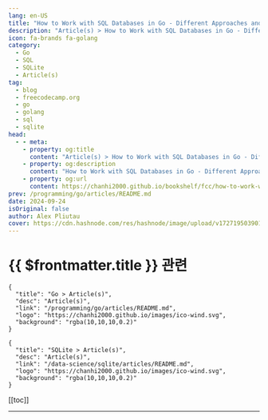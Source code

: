 ```yaml
---
lang: en-US
title: "How to Work with SQL Databases in Go - Different Approaches and Examples"
description: "Article(s) > How to Work with SQL Databases in Go - Different Approaches and Examples"
icon: fa-brands fa-golang
category: 
  - Go
  - SQL
  - SQLite
  - Article(s)
tag: 
  - blog
  - freecodecamp.org
  - go
  - golang
  - sql
  - sqlite
head:
  - - meta:
    - property: og:title
      content: "Article(s) > How to Work with SQL Databases in Go - Different Approaches and Examples"
    - property: og:description
      content: "How to Work with SQL Databases in Go - Different Approaches and Examples"
    - property: og:url
      content: https://chanhi2000.github.io/bookshelf/fcc/how-to-work-with-sql-databases-in-go.html
prev: /programming/go/articles/README.md
date: 2024-09-24
isOriginal: false
author: Alex Pliutau
cover: https://cdn.hashnode.com/res/hashnode/image/upload/v1727195039014/02f3c2f4-1eb7-4fd6-9701-15fdee2f6849.jpeg
---
```


# {{ $frontmatter.title }} 관련

```component VPCard
{
  "title": "Go > Article(s)",
  "desc": "Article(s)",
  "link": "/programming/go/articles/README.md",
  "logo": "https://chanhi2000.github.io/images/ico-wind.svg",
  "background": "rgba(10,10,10,0.2)"
}
```

```component VPCard
{
  "title": "SQLite > Article(s)",
  "desc": "Article(s)",
  "link": "/data-science/sqlite/articles/README.md",
  "logo": "https://chanhi2000.github.io/images/ico-wind.svg",
  "background": "rgba(10,10,10,0.2)"
}
```

[[toc]]

---

<SiteInfo
  name="How to Work with SQL Databases in Go - Different Approaches and Examples"
  desc="Different programming languages have their own ways of working with relational databases and SQL. Ruby on Rails has its Active Record, Python has SQLAlchemy, Typescript has Drizzle, and so on. Go is a language with quite a diverse standard library, w..."
  url="https://freecodecamp.org/news/how-to-work-with-sql-databases-in-go/"
  logo="https://cdn.freecodecamp.org/universal/favicons/favicon.ico"
  preview="https://cdn.hashnode.com/res/hashnode/image/upload/v1727195039014/02f3c2f4-1eb7-4fd6-9701-15fdee2f6849.jpeg"/>

<!-- TODO: 작성 -->

<!--                             
<p>Different programming languages have their own ways of working with relational databases and SQL. Ruby on Rails has its <a target="_blank" href="https://guides.rubyonrails.org/active_record_basics.html">Active Record</a>, Python has <a target="_blank" href="https://www.sqlalchemy.org/">SQLAlchemy</a>, Typescript has <a target="_blank" href="https://orm.drizzle.team/">Drizzle</a>, and so on.</p>
<p>Go is a language with quite a diverse standard library, which includes the well-known <a target="_blank" href="https://pkg.go.dev/database/sql">database/sql</a> package. And it has its own libraries and solutions for working with SQL, that suit different needs, preferences, and teams.</p>
<p>In this article, we'll explore and compare the most popularly used Go packages that let you work with SQL. We’ll look at some hands-on examples, as well as the pros and cons. We’ll also briefly touch on the topic of database migrations and how to manage them in Go.</p>
<p>You'll get the most out of this article if you already have some experience with Go, SQL, and relational databases (doesn't matter which one).</p>
<h2 id="heading-table-of-contents">Table of Contents</h2>
<ul>
<li><p><a class="post-section-overview" href="#heading-demo-schema">Demo Schema</a></p>
</li>
<li><p><a class="post-section-overview" href="#heading-raw-sql-and-databasesql">Raw SQL and database/sql</a></p>
</li>
<li><p><a class="post-section-overview" href="#heading-raw-sql-and-sqlx">Raw SQL and sqlx</a></p>
</li>
<li><p><a class="post-section-overview" href="#heading-orms">ORMs</a></p>
</li>
<li><p><a class="post-section-overview" href="#heading-generated-go-code-from-sql-using-sqlc">Generated Go code from SQL using sqlc</a></p>
</li>
<li><p><a class="post-section-overview" href="#heading-database-migrations">Database Migrations</a></p>
</li>
<li><p><a class="post-section-overview" href="#heading-conclusion">Conclusion</a></p>
</li>
<li><p><a class="post-section-overview" href="#heading-resources">Resources</a></p>
</li>
</ul>
<h2 id="heading-demo-schema">Demo Schema</h2>
<p>For this article, we'll use a simple schema with three tables: <strong>users</strong>, <strong>posts</strong>, and <strong>blogs</strong>. For simplicity, we'll be using <strong>SQLite</strong> as our database engine. But if you want to choose another database engine, that shouldn’t be a problem, as all the libraries we'll be exploring support multiple SQL dialects.</p>
<p>Here is our database schema in SQL:</p>
<pre class="language-sql" tabindex="0"><code class="language-sql"><span class="token keyword">CREATE</span> <span class="token keyword">TABLE</span> users <span class="token punctuation">(</span>
    id <span class="token keyword">INTEGER</span> <span class="token keyword">PRIMARY</span> <span class="token keyword">KEY</span> AUTOINCREMENT<span class="token punctuation">,</span>
    name <span class="token keyword">TEXT</span> <span class="token operator">NOT</span> <span class="token boolean">NULL</span><span class="token punctuation">,</span>
    email <span class="token keyword">TEXT</span> <span class="token operator">NOT</span> <span class="token boolean">NULL</span> <span class="token keyword">UNIQUE</span>
<span class="token punctuation">)</span><span class="token punctuation">;</span>

<span class="token keyword">CREATE</span> <span class="token keyword">TABLE</span> blogs <span class="token punctuation">(</span>
    id <span class="token keyword">INTEGER</span> <span class="token keyword">PRIMARY</span> <span class="token keyword">KEY</span> AUTOINCREMENT<span class="token punctuation">,</span>
    name <span class="token keyword">TEXT</span> <span class="token operator">NOT</span> <span class="token boolean">NULL</span><span class="token punctuation">,</span>
    url <span class="token keyword">TEXT</span> <span class="token operator">NOT</span> <span class="token boolean">NULL</span> <span class="token keyword">UNIQUE</span>
<span class="token punctuation">)</span><span class="token punctuation">;</span>

<span class="token keyword">CREATE</span> <span class="token keyword">TABLE</span> posts <span class="token punctuation">(</span>
    id <span class="token keyword">INTEGER</span> <span class="token keyword">PRIMARY</span> <span class="token keyword">KEY</span> AUTOINCREMENT<span class="token punctuation">,</span>
    title <span class="token keyword">TEXT</span> <span class="token operator">NOT</span> <span class="token boolean">NULL</span><span class="token punctuation">,</span>
    content <span class="token keyword">TEXT</span> <span class="token operator">NOT</span> <span class="token boolean">NULL</span><span class="token punctuation">,</span>
    user_id <span class="token keyword">INTEGER</span> <span class="token operator">NOT</span> <span class="token boolean">NULL</span><span class="token punctuation">,</span>
    blog_id <span class="token keyword">INTEGER</span> <span class="token operator">NOT</span> <span class="token boolean">NULL</span><span class="token punctuation">,</span>
    <span class="token keyword">FOREIGN</span> <span class="token keyword">KEY</span> <span class="token punctuation">(</span>user_id<span class="token punctuation">)</span> <span class="token keyword">REFERENCES</span> users <span class="token punctuation">(</span>id<span class="token punctuation">)</span> <span class="token keyword">ON</span> <span class="token keyword">DELETE</span> <span class="token keyword">CASCADE</span><span class="token punctuation">,</span>
    <span class="token keyword">FOREIGN</span> <span class="token keyword">KEY</span> <span class="token punctuation">(</span>blog_id<span class="token punctuation">)</span> <span class="token keyword">REFERENCES</span> blogs <span class="token punctuation">(</span>id<span class="token punctuation">)</span> <span class="token keyword">ON</span> <span class="token keyword">DELETE</span> <span class="token keyword">CASCADE</span>
<span class="token punctuation">)</span><span class="token punctuation">;</span>
</code></pre>
<p>And here is its <a target="_blank" href="https://www.visual-paradigm.com/guide/data-modeling/what-is-entity-relationship-diagram/">Entity-Relationship Diagram (ERD)</a>:</p>
<p><img src="https://substackcdn.com/image/fetch/w_1456,c_limit,f_auto,q_auto:good,fl_progressive:steep/https%3A%2F%2Fsubstack-post-media.s3.amazonaws.com%2Fpublic%2Fimages%2F84d65ca9-a6c1-4870-9b97-8c69fa1c82fd_2332x1284.png" alt="ERD displaying an illustration of the three tables: users, posts, and blogs" width="1456" height="802" loading="lazy"></p>
<h2 id="heading-raw-sql-and-databasesql">Raw SQL and database/sql</h2>
<p>Let’s imagine your application needs to perform the following action:</p>
<p><em>Find the users who have posted at least two articles, along with the total number of posts they've made.</em></p>
<p>In pure SQL, you could translate that into the following query:</p>
<pre class="language-sql" tabindex="0"><code class="language-sql"><span class="token keyword">SELECT</span> u<span class="token punctuation">.</span>name<span class="token punctuation">,</span> <span class="token function">COUNT</span><span class="token punctuation">(</span>p<span class="token punctuation">.</span>id<span class="token punctuation">)</span> <span class="token keyword">AS</span> post_count
<span class="token keyword">FROM</span> users <span class="token keyword">AS</span> u
<span class="token keyword">JOIN</span> posts <span class="token keyword">AS</span> p <span class="token keyword">ON</span> u<span class="token punctuation">.</span>id <span class="token operator">=</span> p<span class="token punctuation">.</span>user_id
<span class="token keyword">GROUP</span> <span class="token keyword">BY</span> u<span class="token punctuation">.</span>id
<span class="token keyword">HAVING</span> post_count <span class="token operator">&gt;=</span> <span class="token number">2</span><span class="token punctuation">;</span>
</code></pre>
<p>A brief explanation of this query: we JOIN the users and posts tables, then GROUP by user_id. The HAVING clause filters the results to only include users who have posted at least 2 posts, and COUNT aggregates the amount of posts.</p>
<p>As mentioned above, Go provides a built-in package called <strong>database/sql</strong> with the necessary tools for working with SQL databases. It was developed with simplicity in mind, but supports all the necessary functionality such as transactions, parameterized queries, connection pool management, and so on.</p>
<p>As long as you’re comfortable writing your own queries and handling errors and results, it’s a great option. And some would say that it’s the best option, as there is no hidden logic and you can always copy the query and analyze it with EXPLAIN.</p>
<p>Here is how you can get the results of the query above in Go code using database/sql (some parts like connection are omitted):</p>
<pre class="language-go" tabindex="0"><code class="language-go"><span class="token keyword">type</span> userStats <span class="token keyword">struct</span> <span class="token punctuation">{</span>
  UserName  sql<span class="token punctuation">.</span>NullString
  PostCount sql<span class="token punctuation">.</span>NullInt64
<span class="token punctuation">}</span>

<span class="token keyword">func</span> <span class="token function">getUsersStats</span><span class="token punctuation">(</span>conn <span class="token operator">*</span>sql<span class="token punctuation">.</span>DB<span class="token punctuation">,</span> minPosts <span class="token builtin">int</span><span class="token punctuation">)</span> <span class="token punctuation">(</span><span class="token punctuation">[</span><span class="token punctuation">]</span>userStats<span class="token punctuation">,</span> <span class="token builtin">error</span><span class="token punctuation">)</span> <span class="token punctuation">{</span>
  query <span class="token operator">:=</span> <span class="token string">`SELECT u.name, COUNT(p.id) AS post_count
FROM users AS u
JOIN posts AS p ON u.id = p.user_id
GROUP BY u.id
HAVING post_count &gt;= ?;`</span>

  rows<span class="token punctuation">,</span> err <span class="token operator">:=</span> conn<span class="token punctuation">.</span><span class="token function">Query</span><span class="token punctuation">(</span>query<span class="token punctuation">,</span> minPosts<span class="token punctuation">)</span>
  <span class="token keyword">if</span> err <span class="token operator">!=</span> <span class="token boolean">nil</span> <span class="token punctuation">{</span>
    <span class="token keyword">return</span> <span class="token boolean">nil</span><span class="token punctuation">,</span> err
  <span class="token punctuation">}</span>
  <span class="token keyword">defer</span> rows<span class="token punctuation">.</span><span class="token function">Close</span><span class="token punctuation">(</span><span class="token punctuation">)</span>

  users <span class="token operator">:=</span> <span class="token punctuation">[</span><span class="token punctuation">]</span>userStats<span class="token punctuation">{</span><span class="token punctuation">}</span>
  <span class="token keyword">for</span> rows<span class="token punctuation">.</span><span class="token function">Next</span><span class="token punctuation">(</span><span class="token punctuation">)</span> <span class="token punctuation">{</span>
    <span class="token keyword">var</span> user userStats

    <span class="token keyword">if</span> err <span class="token operator">:=</span> rows<span class="token punctuation">.</span><span class="token function">Scan</span><span class="token punctuation">(</span><span class="token operator">&amp;</span>user<span class="token punctuation">.</span>UserName<span class="token punctuation">,</span> <span class="token operator">&amp;</span>user<span class="token punctuation">.</span>PostCount<span class="token punctuation">)</span><span class="token punctuation">;</span> err <span class="token operator">!=</span> <span class="token boolean">nil</span> <span class="token punctuation">{</span>
      <span class="token keyword">return</span> <span class="token boolean">nil</span><span class="token punctuation">,</span> err
    <span class="token punctuation">}</span>

    users <span class="token operator">=</span> <span class="token function">append</span><span class="token punctuation">(</span>users<span class="token punctuation">,</span> user<span class="token punctuation">)</span>
  <span class="token punctuation">}</span>

  <span class="token keyword">if</span> err <span class="token operator">:=</span> rows<span class="token punctuation">.</span><span class="token function">Err</span><span class="token punctuation">(</span><span class="token punctuation">)</span><span class="token punctuation">;</span> err <span class="token operator">!=</span> <span class="token boolean">nil</span> <span class="token punctuation">{</span>
    <span class="token keyword">return</span> <span class="token boolean">nil</span><span class="token punctuation">,</span> err
  <span class="token punctuation">}</span>

  <span class="token keyword">return</span> users<span class="token punctuation">,</span> <span class="token boolean">nil</span>
<span class="token punctuation">}</span>
</code></pre>
<p>In this code we:</p>
<ul>
<li><p>Use the raw SQL query with an unnamed parameter, and pass the value of this parameter in <code>conn.Query()</code></p>
</li>
<li><p>Iterate over returned rows and manually scan each row into a struct <code>userStats</code> defined above. Note that the struct uses <code>sql.Null*</code> types to handle nullable values properly.</p>
</li>
<li><p>We need to manually check for possible errors and close the rows to release the resources.</p>
</li>
</ul>
<p>Pros:</p>
<ul>
<li><p>No additional abstraction/complexity added. Easy to debug raw SQL queries.</p>
</li>
<li><p>Performance. The database/sql package is quite performant.</p>
</li>
<li><p>Provides a good enough abstraction from different database backends.</p>
</li>
</ul>
<p>Cons:</p>
<ul>
<li><p>The code becomes a bit verbose as there is a need to scan each row, define proper types, and handle errors.</p>
</li>
<li><p>No compile-time type safety.</p>
</li>
</ul>
<p>You can find the full source for this article in <a target="_blank" href="https://github.com/plutov/packagemain/tree/master/sql-gorm-sqlx-sqlc">this Github Repository</a>.</p>
<h2 id="heading-raw-sql-and-sqlx">Raw SQL and sqlx</h2>
<p>Now let’s have a look at some external packages which are popular in the Go community.</p>
<p>If you’re already familiar with database/sql and like its simplicity, you may enjoy working with <a target="_blank" href="https://github.com/jmoiron/sqlx"><strong>sqlx</strong></a>. It’s built on top of the standard library and just extends its features.</p>
<p>It’s very easy to integrate existing codebases using database/sql with sqlx, because it leaves the underlying interfaces such as sql.DB, sql.Tx, and so on untouched.</p>
<p>The core features of sqlx are:</p>
<ul>
<li><p>Named parameters.</p>
</li>
<li><p>Easier row scanning into structs with embedded struct support.</p>
</li>
<li><p>Better separation between single and multiple rows by using the <code>Get()</code> and <code>Select()</code> methods.</p>
</li>
<li><p>Ability to bind a slice of values as a single parameter to an IN query.</p>
</li>
</ul>
<p>Here is how you can get the results of the query above using sqlx:</p>
<pre class="language-go" tabindex="0"><code class="language-go"><span class="token keyword">type</span> userStats <span class="token keyword">struct</span> <span class="token punctuation">{</span>
  UserName  <span class="token builtin">string</span> <span class="token string">`db:"name"`</span>
  PostCount <span class="token builtin">string</span> <span class="token string">`db:"post_count"`</span>
<span class="token punctuation">}</span>

<span class="token keyword">func</span> <span class="token function">getUsersStats</span><span class="token punctuation">(</span>conn <span class="token operator">*</span>sqlx<span class="token punctuation">.</span>DB<span class="token punctuation">,</span> minPosts <span class="token builtin">int</span><span class="token punctuation">)</span> <span class="token punctuation">(</span><span class="token punctuation">[</span><span class="token punctuation">]</span>userStats<span class="token punctuation">,</span> <span class="token builtin">error</span><span class="token punctuation">)</span> <span class="token punctuation">{</span>
  users <span class="token operator">:=</span> <span class="token punctuation">[</span><span class="token punctuation">]</span>userStats<span class="token punctuation">{</span><span class="token punctuation">}</span>

  query <span class="token operator">:=</span> <span class="token string">`SELECT u.name, COUNT(p.id) AS post_count
FROM users AS u
JOIN posts AS p ON u.id = p.user_id
GROUP BY u.id
HAVING post_count &gt;= ?;`</span>

  <span class="token keyword">if</span> err <span class="token operator">:=</span> conn<span class="token punctuation">.</span><span class="token function">Select</span><span class="token punctuation">(</span><span class="token operator">&amp;</span>users<span class="token punctuation">,</span> query<span class="token punctuation">,</span> minPosts<span class="token punctuation">)</span><span class="token punctuation">;</span> err <span class="token operator">!=</span> <span class="token boolean">nil</span> <span class="token punctuation">{</span>
    <span class="token keyword">return</span> <span class="token boolean">nil</span><span class="token punctuation">,</span> err
  <span class="token punctuation">}</span>

  <span class="token keyword">return</span> users<span class="token punctuation">,</span> <span class="token boolean">nil</span>
<span class="token punctuation">}</span>
</code></pre>
<p>In this code, we use the <code>Select()</code> method which handles the scanning of the rows. It also closes the rows automatically so we don’t have to deal with that.</p>
<p>The code is much shorter than the <strong>database/sql</strong> version, but it can hide some implementation details from us. For example, be aware that Select loads the whole set into memory at once.</p>
<p>Pros:</p>
<ul>
<li><p>Not that different from database/sql. Still easy to debug raw SQL queries.</p>
</li>
<li><p>A bunch of great features to reduce code verbosity.</p>
</li>
</ul>
<p>Cons:</p>
<ul>
<li>Same as database/sql</li>
</ul>
<h2 id="heading-orms">ORMs</h2>
<p><a target="_blank" href="https://en.wikipedia.org/wiki/Object-relational_mapping">Object-relational mapping</a> (ORM) is a technique (some call it a design pattern) of accessing a relational database by working with objects without having to craft complex SQL statements. It’s very popular in object-oriented languages - Ruby on Rails has its <a target="_blank" href="https://guides.rubyonrails.org/active_record_basics.html">Active Record</a>, Python has <a target="_blank" href="https://www.sqlalchemy.org/">SQLAlchemy</a>, Typescript has <a target="_blank" href="https://orm.drizzle.team/">Drizzle</a>, and so on.</p>
<p>And Go has <a target="_blank" href="https://github.com/go-gorm/gorm"><strong>GORM</strong></a>. In a nutshell, it lets you write queries as Go code by calling various methods on objects, which are then translated into SQL queries. But not only that, it has other features like database migrations, database resolvers, and more.</p>
<p>You may need to spend a bit of time initially setting up your GORM models, but later it can reduce a lot of boilerplate code.</p>
<p>Our simple schema and query example may not be the best to visualize the strengths and weaknesses of GORM, but should be enough to demonstrate how we can run a similar query and scan the results:</p>
<pre class="language-go" tabindex="0"><code class="language-go"><span class="token keyword">type</span> User <span class="token keyword">struct</span> <span class="token punctuation">{</span>
  gorm<span class="token punctuation">.</span>Model
  ID    <span class="token builtin">int</span>
  Name  <span class="token builtin">string</span>
  Posts <span class="token punctuation">[</span><span class="token punctuation">]</span>Post
<span class="token punctuation">}</span>

<span class="token keyword">type</span> Post <span class="token keyword">struct</span> <span class="token punctuation">{</span>
  gorm<span class="token punctuation">.</span>Model
  ID     <span class="token builtin">int</span>
  UserID <span class="token builtin">int</span>
<span class="token punctuation">}</span>

<span class="token keyword">type</span> userStats <span class="token keyword">struct</span> <span class="token punctuation">{</span>
  Name  <span class="token builtin">string</span>
  Count <span class="token builtin">int</span> <span class="token string">`gorm:"column:post_count"`</span>
<span class="token punctuation">}</span>

<span class="token keyword">func</span> <span class="token function">getUsersStats</span><span class="token punctuation">(</span>conn <span class="token operator">*</span>gorm<span class="token punctuation">.</span>DB<span class="token punctuation">,</span> minPosts <span class="token builtin">int</span><span class="token punctuation">)</span> <span class="token punctuation">(</span><span class="token punctuation">[</span><span class="token punctuation">]</span>userStats<span class="token punctuation">,</span> <span class="token builtin">error</span><span class="token punctuation">)</span> <span class="token punctuation">{</span>
  <span class="token keyword">var</span> users <span class="token punctuation">[</span><span class="token punctuation">]</span>userStats

  err <span class="token operator">:=</span> conn<span class="token punctuation">.</span><span class="token function">Model</span><span class="token punctuation">(</span><span class="token operator">&amp;</span>User<span class="token punctuation">{</span><span class="token punctuation">}</span><span class="token punctuation">)</span><span class="token punctuation">.</span>
    <span class="token function">Select</span><span class="token punctuation">(</span><span class="token string">"name"</span><span class="token punctuation">,</span> <span class="token string">"COUNT(p.id) AS post_count"</span><span class="token punctuation">)</span><span class="token punctuation">.</span>
    <span class="token function">Joins</span><span class="token punctuation">(</span><span class="token string">"JOIN posts AS p ON users.id = p.user_id"</span><span class="token punctuation">)</span><span class="token punctuation">.</span>
    <span class="token function">Group</span><span class="token punctuation">(</span><span class="token string">"users.id"</span><span class="token punctuation">)</span><span class="token punctuation">.</span>
    <span class="token function">Having</span><span class="token punctuation">(</span><span class="token string">"post_count &gt;= ?"</span><span class="token punctuation">,</span> minPosts<span class="token punctuation">)</span><span class="token punctuation">.</span>
    <span class="token function">Find</span><span class="token punctuation">(</span><span class="token operator">&amp;</span>users<span class="token punctuation">)</span><span class="token punctuation">.</span>Error

  <span class="token keyword">return</span> users<span class="token punctuation">,</span> err
<span class="token punctuation">}</span>
</code></pre>
<p>The SQL query generated by <strong>gorm</strong> will be roughly the same as the one we wrote manually in the database/sql variant.</p>
<p>To summarize the code above:</p>
<ul>
<li><p>We declared our User and Post models and extended it with the default <code>gorm.Model</code> struct. Later we can use these two models to build any queries we want by using gorm methods.</p>
</li>
<li><p>We also defined our small result type <code>userStats</code></p>
</li>
<li><p>We used methods such as <code>Select()</code>, <code>Joins()</code>, <code>Group()</code>, and <code>Having()</code> to produce the query we want.</p>
</li>
</ul>
<p>With such an easy example, it’s hard to see the potential issues - everything looks just right. But when your project becomes more complex, you will most definitely encounter some issues with that. Just look at the StackOverflow questions marked with <a target="_blank" href="https://stackoverflow.com/questions/tagged/go-gorm">go-gorm</a>.</p>
<p>It's good to be careful about using ORMs in performance-critical systems or where you need direct control over database interactions. This is because gorm uses a lot of reflection, and can add overhead and sometimes obscure what's happening at the database level. Any project where the functionality is wrapped in another huge layer runs the risk of increasing the overall complexity.</p>
<p>Pros:</p>
<ul>
<li><p>Abstraction from different database backends.</p>
</li>
<li><p>Big feature set: migrations, hooks, database resolvers, and more.</p>
</li>
<li><p>Saves quite a bit of tedious coding.</p>
</li>
</ul>
<p>Cons:</p>
<ul>
<li><p>Another layer of complexity and overhead. Hard to debug raw SQL queries.</p>
</li>
<li><p>Performance drawbacks. May not be as efficient for some critical applications.</p>
</li>
<li><p>Initial setup can require some time to configure all the models.</p>
</li>
</ul>
<h2 id="heading-generated-go-code-from-sql-using-sqlc">Generated Go Code from SQL using sqlc</h2>
<p>This nicely brings us to another unique approach of generating Go code from SQL queries using <a target="_blank" href="https://sqlc.dev/"><strong>sqlc</strong></a>. With sqlc, you write your schema and SQL queries, then use a CLI tool to generate Go code from it and then use the generated code to interact with databases.</p>
<p>This ensures that your queries are syntactically correct and type-safe. It’s ideal for those who prefer writing SQL but are looking for an efficient way to integrate it into a Go application.</p>
<p>sqlc needs to know your database schema and queries in order to generate code, so it requires some initial setup. We can add our schema and query above to the files <strong>schema.sql</strong> and <strong>query.sql</strong>. Then using the following config, we can generate the Go code:</p>
<pre class="language-yaml" tabindex="0"><code class="language-yaml"><span class="token key atrule">version</span><span class="token punctuation">:</span> <span class="token string">"2"</span>
<span class="token key atrule">sql</span><span class="token punctuation">:</span>
  <span class="token punctuation">-</span> <span class="token key atrule">engine</span><span class="token punctuation">:</span> <span class="token string">"sqlite"</span>
    <span class="token key atrule">queries</span><span class="token punctuation">:</span> <span class="token string">"query.sql"</span>
    <span class="token key atrule">schema</span><span class="token punctuation">:</span> <span class="token string">"schema.sql"</span>
    <span class="token key atrule">gen</span><span class="token punctuation">:</span>
      <span class="token key atrule">go</span><span class="token punctuation">:</span>
        <span class="token key atrule">package</span><span class="token punctuation">:</span> <span class="token string">"main"</span>
        <span class="token key atrule">out</span><span class="token punctuation">:</span> <span class="token string">"."</span>
</code></pre>
<p>We also need to name our query in query.sql and mark the parameters:</p>
<pre class="language-sql" tabindex="0"><code class="language-sql"><span class="token comment">-- name: GetUsersStats :many</span>
<span class="token keyword">SELECT</span> u<span class="token punctuation">.</span>name<span class="token punctuation">,</span> <span class="token function">COUNT</span><span class="token punctuation">(</span>p<span class="token punctuation">.</span>id<span class="token punctuation">)</span> <span class="token keyword">AS</span> post_count
<span class="token keyword">FROM</span> users <span class="token keyword">AS</span> u
<span class="token keyword">JOIN</span> posts <span class="token keyword">AS</span> p <span class="token keyword">ON</span> u<span class="token punctuation">.</span>id <span class="token operator">=</span> p<span class="token punctuation">.</span>user_id
<span class="token keyword">GROUP</span> <span class="token keyword">BY</span> u<span class="token punctuation">.</span>id
<span class="token keyword">HAVING</span> post_count <span class="token operator">&gt;=</span> ?<span class="token punctuation">;</span>
</code></pre>
<p>After we run <code>sqlc generate</code>, we can use the following generated types and functions which make our code type-safe and quite short.</p>
<pre class="language-go" tabindex="0"><code class="language-go"><span class="token keyword">func</span> <span class="token function">getUsersStats</span><span class="token punctuation">(</span>conn <span class="token operator">*</span>sql<span class="token punctuation">.</span>DB<span class="token punctuation">,</span> minPosts <span class="token builtin">int</span><span class="token punctuation">)</span> <span class="token punctuation">(</span><span class="token punctuation">[</span><span class="token punctuation">]</span>GetUsersStatsRow<span class="token punctuation">,</span> <span class="token builtin">error</span><span class="token punctuation">)</span> <span class="token punctuation">{</span>
  queries <span class="token operator">:=</span> <span class="token function">New</span><span class="token punctuation">(</span>conn<span class="token punctuation">)</span>

  ctx <span class="token operator">:=</span> context<span class="token punctuation">.</span><span class="token function">Background</span><span class="token punctuation">(</span><span class="token punctuation">)</span>
  <span class="token keyword">return</span> queries<span class="token punctuation">.</span><span class="token function">GetUsersStats</span><span class="token punctuation">(</span>ctx<span class="token punctuation">,</span> minPosts<span class="token punctuation">)</span>
<span class="token punctuation">}</span>
</code></pre>
<p>What makes sqlc special is that it understands your database schema, and uses that to validate the SQL you write. So your SQL queries are being validated against the actual database table, and sqlc will give you a compile-time error if something is wrong.</p>
<p>Pros:</p>
<ul>
<li><p>Type safety with generated Go code.</p>
</li>
<li><p>Still easy to debug SQL code.</p>
</li>
<li><p>Saves quite a bit of tedious coding.</p>
</li>
<li><p>Performance.</p>
</li>
</ul>
<p>Cons:</p>
<ul>
<li><p>Initial configuration setup for database schema and queries.</p>
</li>
<li><p>Not perfect static analysis. Sometimes you need to explicitly set the parameter type, and so on.</p>
</li>
</ul>
<p>If you’re good with SQL statements and prefer not to use much code to express your database interactions, this is your package.</p>
<h2 id="heading-database-migrations">Database Migrations</h2>
<p>Since we’re on the topic of SQL databases here, let’s briefly review how database migrations work in Go. The schema of the database almost always evolves over time and no one wants to do these changes manually. So there are tools developed to help with that.</p>
<p>The main goal of database migration tools is to ensure that all environments have the same schema and developers can easily apply the changes or roll them back.</p>
<p>I mentioned above that GORM can do the migrations as well if your project uses it as its ORM. If you use database/sql, sqlx or sqlc you’ll have to use separate projects to manage them.</p>
<p>The most popular projects are:</p>
<ul>
<li><p><a target="_blank" href="https://github.com/golang-migrate/migrate"><strong>golang-migrate</strong></a>: one of the most famous tools for handling database migrations. It supports many database drivers and migration sources, and takes a simple and direct approach for handling database migrations.</p>
</li>
<li><p><a target="_blank" href="https://github.com/pressly/goose"><strong>goose</strong></a>: another solid option when choosing a migration tool. It also has support for the main database drivers. Two of its main features are support for migrations written in Go and more control of the migration application process.</p>
</li>
</ul>
<p>You can then integrate these tools directly into your application or in CI/CD. But running them properly in CI/CD requires some setup (for example in case of deploying to Kubernetes), and I’ll dive deeper into that in my upcoming articles.</p>
<h2 id="heading-conclusion">Conclusion</h2>
<p>There are many well-written, tested, and supported database packages for Go that can help you with faster development and writing cleaner code. There is also the very powerful database/sql included in the standard library that can do most of your daily work.</p>
<p>But whether you should use it or not depends on your needs as a developer, your preferences, and your project. In this article, I tried to highlight the strengths and weaknesses of each option.</p>
<p>You can find the full source for this article on <a target="_blank" href="https://github.com/plutov/packagemain/tree/master/sql-gorm-sqlx-sqlc">this Github Repository</a>.</p>
<p>I’ll end this article with this famous meme:</p>
<p><img src="https://substackcdn.com/image/fetch/w_1456,c_limit,f_auto,q_auto:good,fl_progressive:steep/https%3A%2F%2Fsubstack-post-media.s3.amazonaws.com%2Fpublic%2Fimages%2F04406f54-00f2-4c88-ad8c-5335499398a4_844x467.png" alt="https%3A%2F%2Fsubstack-post-media.s3.amazonaws.com%2Fpublic%2Fimages%2F04406f54-00f2-4c88-ad8c-5335499398a4_844x467" width="844" height="467" loading="lazy"></p>
<h3 id="heading-resources">Resources</h3>
<ul>
<li><p><a target="_blank" href="https://pkg.go.dev/database/sql">database/sql</a></p>
</li>
<li><p><a target="_blank" href="https://github.com/jmoiron/sqlx">sqlx</a></p>
</li>
<li><p><a target="_blank" href="https://github.com/go-gorm/gorm">GORM</a></p>
</li>
<li><p><a target="_blank" href="https://sqlc.dev/">sqlc</a></p>
</li>
<li><p><a target="_blank" href="https://packagemain.tech/p/different-ways-of-working-with-sql">Discover more articles from packagemain.tech</a></p>
</li>
</ul>
-->

